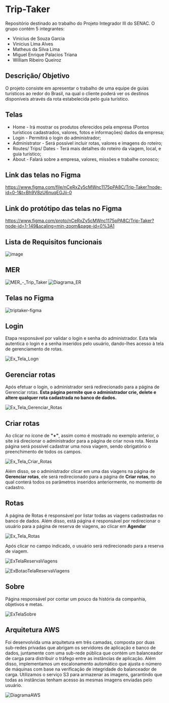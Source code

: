 # Trip-Taker
Repositório destinado ao trabalho do Projeto Integrador III do SENAC. O grupo contém 5 integrantes: 

- Vinicius de Souza Garcia
- Vinicius Lima Alves
- Matheus da Silva Lima
- Miguel Enrique Palacios Triana
- William Ribeiro Queiroz

## Descrição/ Objetivo
O projeto consiste em apresentar o trabalho de uma equipe de guias turísticos ao redor do Brasil, na qual o cliente poderá ver os destinos disponíveis através da rota estabelecida pelo guia turístico.

## Telas
- Home - Irá mostrar os produtos oferecidos pela empresa (Pontos turísticos cadastrados, valores, fotos e informações) dados da empresa; 
- Login - Permitirá o login do administrador;
- Administrator - Será possível incluir rotas, valores e imagens do roteiro;
- Routes/ Trips/ Dates - Terá mais detalhes do roteiro da viagem, local, e guia turístico;
- About - Falará sobre a empresa, valores, missões e trabalhe conosco;

## Link das telas no Figma
https://www.figma.com/file/nCeRxZy5cMWnc1175pPA8C/Trip-Taker?node-id=0-1&t=Bh9V8zU6nuqEGJii-0

## Link do protótipo das telas no Figma
https://www.figma.com/proto/nCeRxZy5cMWnc1175pPA8C/Trip-Taker?node-id=1-149&scaling=min-zoom&page-id=0%3A1

## Lista de Requisitos funcionais
![image](/docs/RequisitosFuncionais.png)

## MER
![MER_-_Trip_Taker](/docs/MER_-_Trip_Taker.png)
![Diagrama_ER](/docs/Diagrama_ER.png)



## Telas no Figma
![triptaker-figma](/docs/triptaker-figma.png)


## Login

Etapa responsável por validar o login e senha do administrador. Esta tela autentica o login e a senha inseridos pelo usuário, dando-lhes acesso à tela de gerenciamento de rotas.

 ![Ex_Tela_Logn](/docs/Tela_Login.png)


## Gerenciar rotas

Após efetuar o login, o administrador será redirecionado para a página de Gerenciar rotas. **Esta página permite que o administrador crie, delete e altere qualquer rota cadastrada no banco de dados.**   

 ![Ex_Tela_Gerenciar_Rotas](/docs/Tela_Gerenciar_Rotas.png)


## Criar rotas

Ao clicar no ícone de **"+"**, assim como é mostrado no exemplo anterior, o site irá direcionar o administrador para a página de criar nova rota. Nesta página será possível cadastrar uma nova viagem, sendo obrigatório o preenchimento de todos os campos.  

 ![Ex_Tela_Criar_Rotas](/docs/Tela_Criar_Rotas.png)

Além disso, se o administrador clicar em uma das viagens na página de **Gerenciar rotas**, ele será redirecionado para a página de **Criar rotas**, no qual conterá todos os parâmetros inseridos anteriormente, no momento de cadastro.  


## Rotas

A página de Rotas é responsável por listar todas as viagens cadastradas no banco de dados. Além disso, está página é responsável por redirecionar o usuário para a página de reserva de viagens, ao clicar em **Agendar**

![Ex_Tela_Rotas](/docs/Tela_Rotas.png)

Após clicar no campo indicado, o usuário será redirecionado para a reserva de viagem.

![ExTelaReservaViagens](/docs/Reserva_Rota.PNG)

![ExBotaoTelaReservaViagens](/docs/Botao_Reservar.PNG)


## Sobre

Página responsável por contar um pouco da história da companhia, objetivos e metas. 

![ExTelaSobre](/docs/Tela_Sobre.PNG)


## Arquitetura AWS

Foi desenvolvida uma arquitetura em três camadas, composta por duas sub-redes privadas que abrigam os servidores de aplicação e banco de dados, juntamente com uma sub-rede pública que contém um balanceador de carga para distribuir o tráfego entre as instâncias de aplicação. Além disso, implementamos um escalonamento automático que ajusta o número de máquinas com base na verificação de integridade do balanceador de carga. Utilizamos o serviço S3 para armazenar as imagens, garantindo que todas as instâncias tenham acesso às mesmas imagens enviadas pelo usuário.

![DiagramaAWS](/docs/trip-taker.png)






